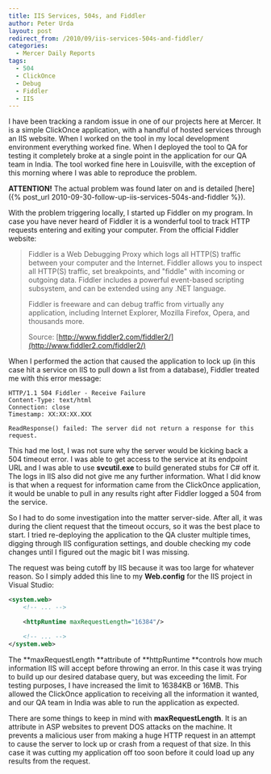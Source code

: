 ```yaml
---
title: IIS Services, 504s, and Fiddler
author: Peter Urda
layout: post
redirect_from: /2010/09/iis-services-504s-and-fiddler/
categories:
  - Mercer Daily Reports
tags:
  - 504
  - ClickOnce
  - Debug
  - Fiddler
  - IIS
---
```


I have been tracking a random issue in one of our projects here at Mercer. It is
a simple ClickOnce application, with a handful of hosted services through an IIS
website. When I worked on the tool in my local development environment
everything worked fine. When I deployed the tool to QA for testing it completely
broke at a single point in the application for our QA team in India. The tool
worked fine here in Louisville, with the exception of this morning where I was
able to reproduce the problem.

**ATTENTION!** The actual problem was found later on and is detailed
[here]({% post_url 2010-09-30-follow-up-iis-services-504s-and-fiddler %}).

With the problem triggering locally, I started up Fiddler on my program. In case
you have never heard of Fiddler it is a wonderful tool to track HTTP requests
entering and exiting your computer. From the official Fiddler website:

> Fiddler is a Web Debugging Proxy which logs all HTTP(S) traffic between your
> computer and the Internet. Fiddler allows you to inspect all HTTP(S) traffic,
> set breakpoints, and "fiddle" with incoming or outgoing data. Fiddler includes
> a powerful event-based scripting subsystem, and can be extended using any .NET
> language.
>
> Fiddler is freeware and can debug traffic from virtually any application,
> including Internet Explorer, Mozilla Firefox, Opera, and thousands more.
>
> Source: [http://www.fiddler2.com/fiddler2/](http://www.fiddler2.com/fiddler2/)

When I performed the action that caused the application to lock up (in this case
hit a service on IIS to pull down a list from a database), Fiddler treated me
with this error message:

```
HTTP/1.1 504 Fiddler - Receive Failure
Content-Type: text/html
Connection: close
Timestamp: XX:XX:XX.XXX

ReadResponse() failed: The server did not return a response for this request.
```

This had me lost, I was not sure why the server would be kicking back a 504
timeout error. I was able to get access to the service at its endpoint URL and I
was able to use **svcutil.exe** to build generated stubs for C# off it. The logs
in IIS also did not give me any further information. What I did know is that
when a request for information came from the ClickOnce application, it would be
unable to pull in any results right after Fiddler logged a 504 from the service.

So I had to do some investigation into the matter server-side. After all, it was
during the client request that the timeout occurs, so it was the best place to
start. I tried re-deploying the application to the QA cluster multiple times,
digging through IIS configuration settings, and double checking my code changes
until I figured out the magic bit I was missing.

The request was being cutoff by IIS because it was too large for whatever
reason. So I simply added this line to my **Web.config** for the IIS project in
Visual Studio:

```xml
<system.web>
    <!-- ... -->

    <httpRuntime maxRequestLength="16384"/>

    <!-- ... -->
</system.web>
```

The **maxRequestLength **attribute of **httpRuntime **controls how much
information IIS will accept before throwing an error. In this case it was trying
to build up our desired database query, but was exceeding the limit. For testing
purposes, I have increased the limit to 16384KB or 16MB. This allowed the
ClickOnce application to receiving all the information it wanted, and our QA
team in India was able to run the application as expected.

There are some things to keep in mind with **maxRequestLength**. It is an
attribute in ASP websites to prevent DOS attacks on the machine. It prevents a
malicious user from making a huge HTTP request in an attempt to cause the server
to lock up or crash from a request of that size. In this case it was cutting my
application off too soon before it could load up any results from the request.
